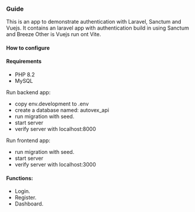 
### Guide
This is an app to demonstrate authentication with Laravel, Sanctum and Vuejs.
It contains an laravel app with authentication build in using Sanctum and Breeze
Other is Vuejs run ont Vite.

#### How to configure
#### Requirements
- PHP 8.2
- MySQL

Run backend app:
- copy env.development to .env
- create a database named: autovex_api
- run migration with seed.
- start server
- verify server with localhost:8000


Run frontend app:
- run migration with seed.
- start server
- verify server with localhost:3000

#### Functions:
- Login.
- Register.
- Dashboard.
